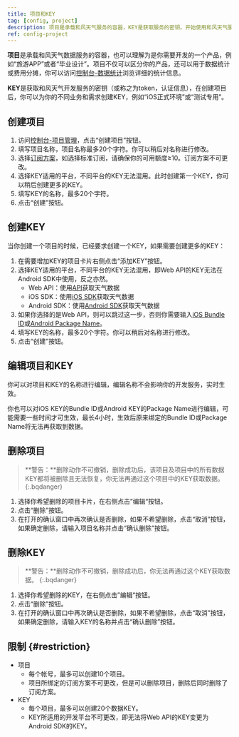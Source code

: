 ```yaml
---
title: 项目和KEY
tag: [config, project]
description: 项目是承载和风天气服务的容器，KEY是获取服务的密钥。开始使用和风天气服务的第一步就是需要创建项目和KEY。
ref: config-project
---
```


**项目**是承载和风天气数据服务的容器，也可以理解为是你需要开发的一个产品，例如“旅游APP”或者“毕业设计”。项目不仅可以区分你的产品，还可以用于数据统计或费用分摊，你可以访问[控制台-数据统计](https://console.qweather.com)浏览详细的统计信息。

**KEY**是获取和风天气开发服务的密钥（或称之为token，认证信息），在创建项目后，你可以为你的不同业务和需求创建KEY，例如“iOS正式环境”或“测试专用”。

## 创建项目

1. 访问[控制台-项目管理](https://console.qweather.com/#/apps)，点击“创建项目”按钮。
2. 填写项目名称，项目名称最多20个字符。你可以稍后对名称进行修改。
3. 选择[订阅方案](/docs/finance/subscription/)，如选择标准订阅，请确保你的可用额度≥10。订阅方案不可更改。
4. 选择KEY适用的平台，不同平台的KEY无法混用。此时创建第一个KEY，你可以稍后创建更多的KEY。
5. 填写KEY的名称，最多20个字符。
6. 点击“创建”按钮。

## 创建KEY

当你创建一个项目的时候，已经要求创建一个KEY，如果需要创建更多的KEY：

1. 在需要增加KEY的项目卡片右侧点击“添加KEY”按钮。
2. 选择KEY适用的平台，不同平台的KEY无法混用，即Web API的KEY无法在Android SDK中使用，反之亦然。
   - Web API：使用[API](/docs/api/)获取天气数据
   - iOS SDK：使用[iOS SDK](/docs/ios-sdk/)获取天气数据
   - Android SDK：使用[Android SDK](/docs/android-sdk/)获取天气数据
3. 如果你选择的是Web API，则可以跳过这一步，否则你需要输入[iOS Bundle ID](/docs/resource/glossary/#ios-bundle-identifier)或[Android Package Name](/docs/resource/glossary/#android-package-name)。
4. 填写KEY的名称，最多20个字符。你可以稍后对名称进行修改。
5. 点击“创建”按钮。

## 编辑项目和KEY

你可以对项目和KEY的名称进行编辑，编辑名称不会影响你的开发服务，实时生效。

你也可以对iOS KEY的Bundle ID或Android KEY的Package Name进行编辑，可能需要一些时间才可生效，最长4小时，生效后原来绑定的Bundle ID或Package Name将无法再获取到数据。

## 删除项目

> **警告：**删除动作不可撤销，删除成功后，该项目及项目中的所有数据KEY都将被删除且无法恢复，你无法再通过这个项目中的KEY获取数据。
{:.bqdanger}

1. 选择你希望删除的项目卡片，在右侧点击”编辑“按钮。
2. 点击“删除”按钮。
3. 在打开的确认窗口中再次确认是否删除，如果不希望删除，点击“取消”按钮，如果确定删除，请输入项目名称并点击“确认删除”按钮。

## 删除KEY

> **警告：**删除动作不可撤销，删除成功后，你无法再通过这个KEY获取数据。
{:.bqdanger}

1. 选择你希望删除的KEY，在右侧点击”编辑“按钮。
2. 点击“删除”按钮。
3. 在打开的确认窗口中再次确认是否删除，如果不希望删除，点击“取消”按钮，如果确定删除，请输入KEY的名称并点击“确认删除”按钮。

## 限制 {#restriction}

- 项目
  - 每个帐号，最多可以创建10个项目。
  - 项目所绑定的订阅方案不可更改，但是可以删除项目，删除后同时删除了订阅方案。
- KEY
  - 每个项目，最多可以创建20个数据KEY。
  - KEY所适用的开发平台不可更改，即无法将Web API的KEY变更为Android SDK的KEY。

